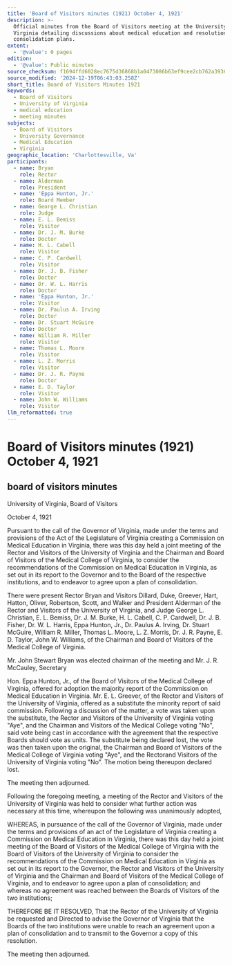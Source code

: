 ```yaml
---
title: 'Board of Visitors minutes (1921) October 4, 1921'
description: >-
  Official minutes from the Board of Visitors meeting at the University of
  Virginia detailing discussions about medical education and resolution on
  consolidation plans.
extent:
  - '@value': 0 pages
edition:
  - '@value': Public minutes
source_checksum: f1694ffd6028ec7675d36868b1a0473086b63ef9cee2cb762a3936b8f5e978c8
source_modified: '2024-12-19T06:43:03.258Z'
short_title: Board of Visitors Minutes 1921
keywords:
  - Board of Visitors
  - University of Virginia
  - medical education
  - meeting minutes
subjects:
  - Board of Visitors
  - University Governance
  - Medical Education
  - Virginia
geographic_location: 'Charlottesville, Va'
participants:
  - name: Bryan
    role: Rector
  - name: Alderman
    role: President
  - name: 'Eppa Hunton, Jr.'
    role: Board Member
  - name: George L. Christian
    role: Judge
  - name: E. L. Bemiss
    role: Visitor
  - name: Dr. J. M. Burke
    role: Doctor
  - name: H. L. Cabell
    role: Visitor
  - name: C. P. Cardwell
    role: Visitor
  - name: Dr. J. B. Fisher
    role: Doctor
  - name: Dr. W. L. Harris
    role: Doctor
  - name: 'Eppa Hunton, Jr.'
    role: Visitor
  - name: Dr. Paulus A. Irving
    role: Doctor
  - name: Dr. Stuart McGuire
    role: Doctor
  - name: William R. Miller
    role: Visitor
  - name: Thomas L. Moore
    role: Visitor
  - name: L. Z. Morris
    role: Visitor
  - name: Dr. J. R. Payne
    role: Doctor
  - name: E. D. Taylor
    role: Visitor
  - name: John W. Williams
    role: Visitor
llm_reformatted: true
---
```

Board of Visitors minutes (1921) October 4, 1921
================================================

board of visitors minutes
-------------------------

University of Virginia, Board of Visitors

October 4, 1921

Pursuant to the call of the Governor of Virginia, made under the terms and provisions of the Act of the Legislature of Virginia creating a Commission on Medical Education in Virginia, there was this day held a joint meeting of the Rector and Visitors of the University of Virginia and the Chairman and Board of Visitors of the Medical College of Virginia, to consider the recommendations of the Commission on Medical Education in Virginia, as set out in its report to the Governor and to the Board of the respective institutions, and to endeavor to agree upon a plan of consolidation.

There were present Rector Bryan and Visitors Dillard, Duke, Greever, Hart, Hatton, Oliver, Robertson, Scott, and Walker and President Alderman of the Rector and Visitors of the University of Virginia, and Judge George L. Christian, E. L. Bemiss, Dr. J. M. Burke, H. L. Cabell, C. P. Cardwell, Dr. J. B. Fisher, Dr. W. L. Harris, Eppa Hunton, Jr., Dr. Paulus A. Irving, Dr. Stuart McGuire, William R. Miller, Thomas L. Moore, L. Z. Morris, Dr. J. R. Payne, E. D. Taylor, John W. Williams, of the Chairman and Board of Visitors of the Medical College of Virginia.

Mr. John Stewart Bryan was elected chairman of the meeting and Mr. J. R. McCauley, Secretary

Hon. Eppa Hunton, Jr., of the Board of Visitors of the Medical College of Virginia, offered for adoption the majority report of the Commission on Medical Education in Virginia. Mr. E. L. Greever, of the Rector and Visitors of the University of Virginia, offered as a substitute the minority report of said commission. Following a discussion of the matter, a vote was taken upon the substitute, the Rector and Visitors of the University of Virginia voting "Aye", and the Chairman and Visitors of the Medical College voting "No", said vote being cast in accordance with the agreement that the respective Boards should vote as units. The substitute being declared lost, the vote was then taken upon the original, the Chairman and Board of Visitors of the Medical College of Virginia voting "Aye", and the Rectorand Visitors of the University of Virginia voting "No". The motion being thereupon declared lost.

The meeting then adjourned.

Following the foregoing meeting, a meeting of the Rector and Visitors of the University of Virginia was held to consider what further action was necessary at this time, whereupon the following was unanimously adopted,

WHEREAS, in pursuance of the call of the Governor of Virginia, made under the terms and provisions of an act of the Legislature of Virginia creating a Commission on Medical Education in Virginia, there was this day held a joint meeting of the Board of Visitors of the Medical College of Virginia with the Board of Visitors of the University of Virginia to consider the recommendations of the Commission on Medical Education in Virginia as set out in its report to the Governor, the Rector and Visitors of the University of Virginia and the Chairman and Board of Visitors of the Medical College of Virginia, and to endeavor to agree upon a plan of consolidation; and whereas no agreement was reached between the Boards of Visitors of the two institutions;

THEREFORE BE IT RESOLVED, That the Rector of the University of Virginia be requested and Directed to advise the Governor of Virginia that the Boards of the two institutions were unable to reach an agreement upon a plan of consolidation and to transmit to the Governor a copy of this resolution.

The meeting then adjourned.
